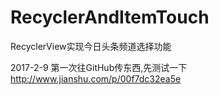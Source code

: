 # RecyclerAndItemTouch
RecyclerView实现今日头条频道选择功能

2017-2-9
第一次往GitHub传东西,先测试一下
http://www.jianshu.com/p/00f7dc32ea5e
